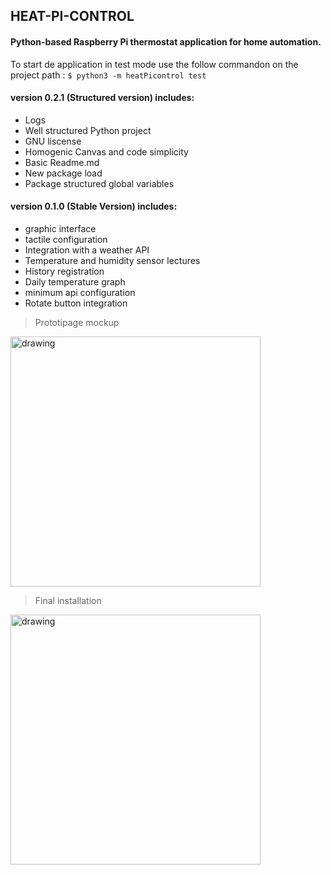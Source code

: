 ## HEAT-PI-CONTROL
#### Python-based Raspberry Pi thermostat application for home automation.

To start de application in test mode use the follow commandon on the project path :
`$ python3 -m heatPicontrol test`


#### version 0.2.1 (Structured version) includes:

* Logs
* Well structured Python project
* GNU liscense
* Homogenic Canvas and code simplicity
* Basic Readme.md
* New package load
* Package structured global variables

#### version 0.1.0 (Stable Version) includes:

* graphic interface
* tactile configuration
* Integration with a weather API 
* Temperature and humidity sensor lectures
* History registration
* Daily temperature graph
* minimum api configuration
* Rotate button integration


> Prototipage mockup
<img src="docs/pics/pic.jpg" alt="drawing" width="400"/>


> Final installation
<img src="docs/pics/pic-7.jpg" alt="drawing" width="400"/>

